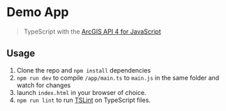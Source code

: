 # Demo App

> TypeScript with the [ArcGIS API 4 for JavaScript](https://developers.arcgis.com/javascript/)

## Usage

1. Clone the repo and `npm install` dependencies
2. `npm run dev` to compile `/app/main.ts` to `main.js` in the same folder and watch for changes
3. launch `index.html` in your browser of choice.
4. `npm run lint` to run [TSLint](https://github.com/palantir/tslint) on TypeScript files.
